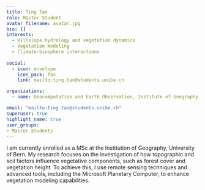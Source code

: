 ```yaml
---
title: Ting Tan
role: Master Student
avatar_filename: avatar.jpg
bio: []
interests:
  - Hillslope hydrology and vegetation dynamics
  - Vegetation modeling 
  - Climate-biosphere interactions
  
social:
  - icon: envelope
    icon_pack: fas
    link: mailto:ting.tan@students.unibe.ch

organizations:
  - name: Geocomputation and Earth Observation, Institute of Geography, University of Bern

email: "mailto:ting.tan@students.unibe.ch"
superuser: true
highlight_name: true
user_groups:
- Master Students
---
```


I am currently enrolled as a MSc at the Institution of Geography, University of Bern. My research focuses on the investigation of how topographic and soil factors influence vegetative components, such as forest cover and vegetation height. To achieve this, I use  remote sensing techniques and advanced tools, including the Microsoft Planetary Computer, to enhance vegetation modeling capabilities.
